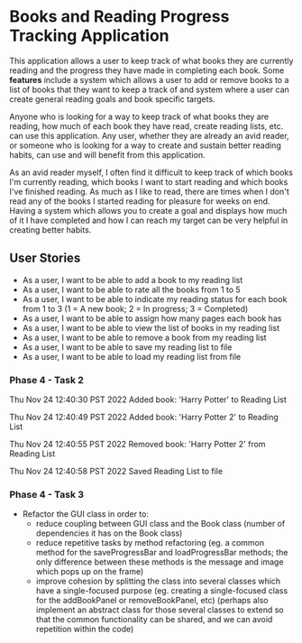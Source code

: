 # Books and Reading Progress Tracking Application

This application allows a user to keep track of what books they are 
currently reading and the progress they have made in completing each book.
Some **features** include a system which allows a user to add or remove books 
to a list of books that they want to keep a track of and system where a user
can create general reading goals and book specific targets. 

Anyone who is looking for a way to keep track of what books they are reading,
how much of each book they have read, create reading lists, etc. can use this 
application. Any user, whether they are already an avid reader, or someone who is 
looking for a way to create and sustain better reading habits, can use and will 
benefit from this application. 

As an avid reader myself, I often find it difficult to keep track of which books 
I'm currently reading, which books I want to start reading and which books I've
finished reading. As much as I like to read, there are times when I don't read 
any of the books I started reading for pleasure for weeks on end. Having a system
which allows you to create a goal and displays how much of it I have completed and
how I can reach my target can be very helpful in creating better habits.

## User Stories

- As a user, I want to be able to add a book to my reading list 
- As a user, I want to be able to rate all the books from 1 to 5
- As a user, I want to be able to indicate my reading status for each book from 1 to 3 (1 = A new book; 2 = In progress; 3 = Completed)
- As a user, I want to be able to assign how many pages each book has
- As a user, I want to be able to view the list of books in my reading list
- As a user, I want to be able to remove a book from my reading list
- As a user, I want to be able to save my reading list to file
- As a user, I want to be able to load my reading list from file

### Phase 4 - Task 2
Thu Nov 24 12:40:30 PST 2022
Added book: 'Harry Potter' to Reading List


Thu Nov 24 12:40:49 PST 2022
Added book: 'Harry Potter 2' to Reading List


Thu Nov 24 12:40:55 PST 2022
Removed book: 'Harry Potter 2' from Reading List


Thu Nov 24 12:40:58 PST 2022
Saved Reading List to file

### Phase 4 - Task 3
- Refactor the GUI class in order to: 
  - reduce coupling between GUI class and the Book class (number of dependencies it has on the Book class)
  - reduce repetitive tasks by method refactoring (eg. a common method for the saveProgressBar and loadProgressBar 
  methods; the only difference between these methods is the message and image which pops up on the frame)
  - improve cohesion by splitting the class into several classes which have a single-focused purpose 
  (eg. creating a single-focused class for the addBookPanel or removeBookPanel, etc) 
  (perhaps also implement an abstract class for those several classes to extend so that the common functionality 
  can be shared, and we can avoid repetition within the code)

